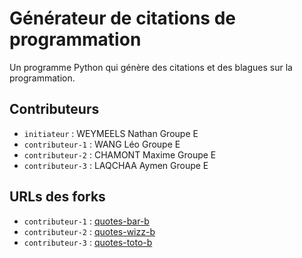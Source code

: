 # Générateur de citations de programmation

Un programme Python qui génère des citations et des blagues sur la programmation.

## Contributeurs
- `initiateur` : WEYMEELS Nathan Groupe E
- `contributeur-1` : WANG Léo Groupe E
- `contributeur-2` : CHAMONT Maxime Groupe E
- `contributeur-3` : LAQCHAA Aymen Groupe E

## URLs des forks
- `contributeur-1` : [quotes-bar-b](url-1)
- `contributeur-2` : [quotes-wizz-b](url-2)
- `contributeur-3` : [quotes-toto-b](url-3)
